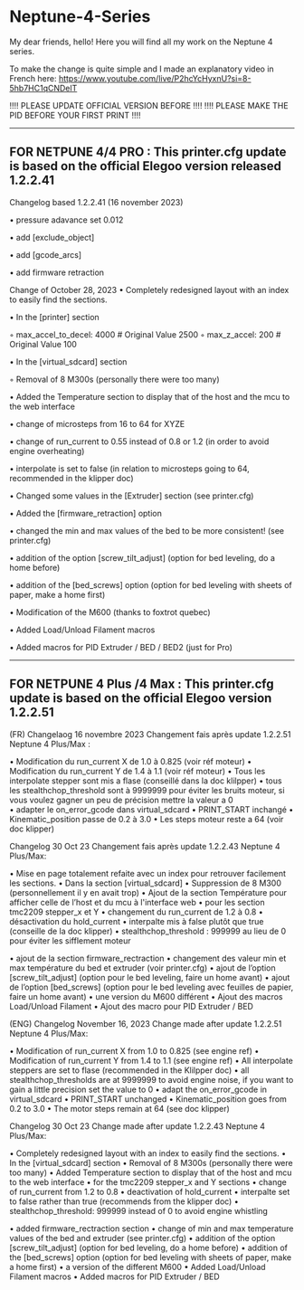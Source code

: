 # Neptune-4-Series
My dear friends, hello! Here you will find all my work on the Neptune 4 series.

To make the change is quite simple and I made an explanatory video in French here:
https://www.youtube.com/live/P2hcYcHyxnU?si=8-5hb7HC1qCNDelT

!!!!    PLEASE UPDATE OFFICIAL VERSION BEFORE       !!!!
!!!!    PLEASE MAKE THE PID BEFORE YOUR FIRST PRINT !!!!


--------------------------------------------------------------------------------------------------------------
FOR NETPUNE 4/4 PRO : This printer.cfg update is based on the official Elegoo version released 1.2.2.41
--------------------------------------------------------------------------------------------------------------

Changelog based 1.2.2.41 (16 november 2023)

• pressure adavance set 0.012

• add [exclude_object]

• add [gcode_arcs]

• add firmware retraction




Change of October 28, 2023
• Completely redesigned layout with an index to easily find the sections.

• In the [printer] section

◦ max_accel_to_decel: 4000 # Original Value 2500
◦ max_z_accel: 200 # Original Value 100

• In the [virtual_sdcard] section

◦ Removal of 8 M300s (personally there were too many)

• Added the Temperature section to display that of the host and the mcu to the web interface

• change of microsteps from 16 to 64 for XYZE

• change of run_current to 0.55 instead of 0.8 or 1.2 (in order to avoid engine overheating)

• interpolate is set to false (in relation to microsteps going to 64, recommended in the klipper
doc)

• Changed some values in the [Extruder] section (see printer.cfg)

• Added the [firmware_retraction] option

• changed the min and max values of the bed to be more consistent! (see printer.cfg)

• addition of the option [screw_tilt_adjust] (option for bed leveling, do a home before)

• addition of the [bed_screws] option (option for bed leveling with sheets of paper, make a
home first)

• Modification of the M600 (thanks to foxtrot quebec)

• Added Load/Unload Filament macros

• Added macros for PID Extruder / BED / BED2 (just for Pro)


-------------------------------------------------------------------------------------------------------
FOR NETPUNE 4 Plus /4 Max : This printer.cfg update is based on the official Elegoo version 1.2.2.51
-------------------------------------------------------------------------------------------------------

(FR) Changelaog 16 novembre 2023
Changement fais après update 1.2.2.51 Neptune 4 Plus/Max :

• Modification du run_current X de 1.0 à 0.825 (voir réf moteur)
• Modification du run_current Y de 1.4 à 1.1 (voir réf moteur)
• Tous les interpolate stepper sont mis a flase (conseillé dans la doc klilpper)
• tous les stealthchop_threshold sont à 9999999 pour éviter les bruits moteur, si vous voulez gagner un peu de précision mettre la valeur a 0  
• adapter le on_error_gcode dans virtual_sdcard
• PRINT_START inchangé
• Kinematic_position passe de 0.2 à 3.0
• Les steps moteur reste a 64 (voir doc klipper)


Changelog 30 Oct 23
Changement fais après update 1.2.2.43 Neptune 4 Plus/Max: 


• Mise en page totalement refaite avec un index pour retrouver facilement les sections.
• Dans la section [virtual_sdcard]
• Suppression de 8 M300 (personnellement il y en avait trop)
• Ajout de la section Température pour afficher celle de l’host et du mcu à l'interface web
• pour les section tmc2209 stepper_x et Y
• changement du run_current de 1.2 à 0.8
• désactivation du hold_current
• interpalte mis à false plutôt que true (conseille de la doc klipper)
• stealthchop_threshold : 999999 au lieu de 0 pour éviter les sifflement moteur

• ajout de la section firmware_rectraction
• changement des valeur min et max température du bed et extruder (voir printer.cfg)
• ajout de l’option [screw_tilt_adjust] (option pour le bed leveling, faire un home avant)
• ajout de l’option [bed_screws] (option pour le bed leveling avec feuilles de papier, faire un home avant)
• une version du M600 différent
• Ajout des macros Load/Unload Filament
• Ajout des macro pour PID Extruder / BED 





(ENG) Changelog November 16, 2023
Change made after update 1.2.2.51 Neptune 4 Plus/Max:

• Modification of run_current X from 1.0 to 0.825 (see engine ref)
• Modification of run_current Y from 1.4 to 1.1 (see engine ref)
• All interpolate steppers are set to flase (recommended in the Klilpper doc)
• all stealthchop_thresholds are at 9999999 to avoid engine noise, if you want to gain a little precision set the value to 0
• adapt the on_error_gcode in virtual_sdcard
• PRINT_START unchanged
• Kinematic_position goes from 0.2 to 3.0
• The motor steps remain at 64 (see doc klipper)


Changelog 30 Oct 23
Change made after update 1.2.2.43 Neptune 4 Plus/Max:

• Completely redesigned layout with an index to easily find the sections.
• In the [virtual_sdcard] section
• Removal of 8 M300s (personally there were too many)
• Added Temperature section to display that of the host and mcu to the web interface
• for the tmc2209 stepper_x and Y sections
• change of run_current from 1.2 to 0.8
• deactivation of hold_current
• interpalte set to false rather than true (recommends from the klipper doc)
• stealthchop_threshold: 999999 instead of 0 to avoid engine whistling

• added firmware_rectraction section
• change of min and max temperature values ​​of the bed and extruder (see printer.cfg)
• addition of the option [screw_tilt_adjust] (option for bed leveling, do a home before)
• addition of the [bed_screws] option (option for bed leveling with sheets of paper, make a home first)
• a version of the different M600
• Added Load/Unload Filament macros
• Added macros for PID Extruder / BED



